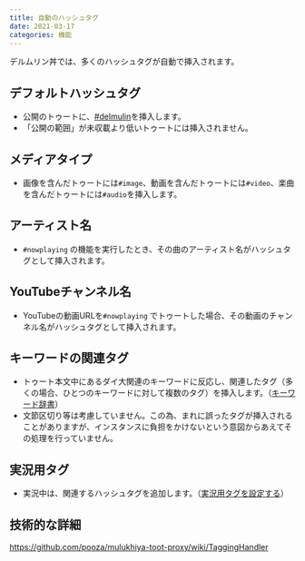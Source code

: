 ```yaml
---
title: 自動のハッシュタグ
date: 2021-03-17
categories: 機能
---
```


デルムリン丼では、多くのハッシュタグが自動で挿入されます。

## デフォルトハッシュタグ

- 公開のトゥートに、[\#delmulin](/articles/delmulin)を挿入します。
- 「公開の範囲」が未収載より低いトゥートには挿入されません。

## メディアタイプ

- 画像を含んだトゥートには`#image`、動画を含んだトゥートには`#video`、楽曲を含んだトゥートには`#audio`を挿入します。

## アーティスト名
- `#nowplaying` の機能を実行したとき、その曲のアーティスト名がハッシュタグとして挿入されます。

## YouTubeチャンネル名
- YouTubeの動画URLを`#nowplaying` でトゥートした場合、その動画のチャンネル名がハッシュタグとして挿入されます。

## キーワードの関連タグ

- トゥート本文中にあるダイ大関連のキーワードに反応し、関連したタグ（多くの場合、ひとつのキーワードに対して複数のタグ）を挿入します。（[キーワード辞書](/articles/キーワード辞書)）
- 文節区切り等は考慮していません。この為、まれに誤ったタグが挿入されることがありますが、インスタンスに負担をかけないという意図からあえてその処理を行っていません。

## 実況用タグ
- 実況中は、関連するハッシュタグを追加します。（[実況用タグを設定する](/articles/実況用タグを設定する)）

## 技術的な詳細

https://github.com/pooza/mulukhiya-toot-proxy/wiki/TaggingHandler
